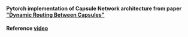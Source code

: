 #### Pytorch implementation of Capsule Network architecture from paper ["Dynamic Routing Between Capsules"](https://arxiv.org/abs/1710.09829)
#### Reference [video](https://www.youtube.com/watch?v=VKoLGnq15RM)
